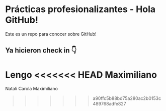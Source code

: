 # Prácticas profesionalizantes - Hola GitHub!
Este es un repo para conocer sobre GitHub!

## Ya hicieron check in 👇
Lengo
<<<<<<< HEAD
Maximiliano
=======
Natali
Carola
Maximiliano
>>>>>>> a90ffc5b88bd75a280ac2b0153c489768adfe827
